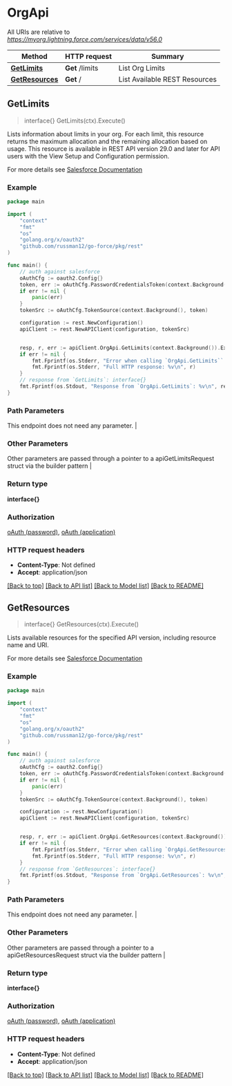 # OrgApi

All URIs are relative to *https://myorg.lightning.force.com/services/data/v56.0*

| Method        | HTTP request  | Summary       |
| ------------- | ------------- | ------------- |
| [**GetLimits**](#getlimits) | **Get** /limits | List Org Limits |
| [**GetResources**](#getresources) | **Get** / | List Available REST Resources |



## GetLimits

> interface{} GetLimits(ctx).Execute()

Lists information about limits in your org. For each limit, this resource returns the maximum allocation and the remaining allocation based on usage. This resource is available in REST API version 29.0 and later for API users with the View Setup and Configuration permission.

For more details see [Salesforce Documentation](https://developer.salesforce.com/docs/atlas.en-us.api_rest.meta/api_rest/resources_limits.htm)

### Example

```go
package main

import (
    "context"
    "fmt"
    "os"
    "golang.org/x/oauth2"
    "github.com/russman12/go-force/pkg/rest"
)

func main() {
    // auth against salesforce
    oAuthCfg := oauth2.Config{}
    token, err := oAuthCfg.PasswordCredentialsToken(context.Background(), "username", "password")
    if err != nil {
        panic(err)
    }
    tokenSrc := oAuthCfg.TokenSource(context.Background(), token)

    configuration := rest.NewConfiguration()
    apiClient := rest.NewAPIClient(configuration, tokenSrc)


    resp, r, err := apiClient.OrgApi.GetLimits(context.Background()).Execute()
    if err != nil {
        fmt.Fprintf(os.Stderr, "Error when calling `OrgApi.GetLimits``: %v\n", err)
        fmt.Fprintf(os.Stderr, "Full HTTP response: %v\n", r)
    }
    // response from `GetLimits`: interface{}
    fmt.Fprintf(os.Stdout, "Response from `OrgApi.GetLimits`: %v\n", resp)
}
```

### Path Parameters

This endpoint does not need any parameter. |

### Other Parameters

Other parameters are passed through a pointer to a apiGetLimitsRequest struct via the builder pattern
 |

### Return type

**interface{}**

### Authorization

[oAuth (password)](../README.md#oauth--password-), [oAuth (application)](../README.md#oauth--application-)

### HTTP request headers

- **Content-Type**: Not defined
- **Accept**: application/json

[[Back to top]](#) [[Back to API list]](../README.md#documentation-for-api-endpoints)
[[Back to Model list]](../README.md#documentation-for-models)
[[Back to README]](../README.md)


## GetResources

> interface{} GetResources(ctx).Execute()

Lists available resources for the specified API version, including resource name and URI.

For more details see [Salesforce Documentation](https://developer.salesforce.com/docs/atlas.en-us.api_rest.meta/api_rest/resources_discoveryresource.htm)

### Example

```go
package main

import (
    "context"
    "fmt"
    "os"
    "golang.org/x/oauth2"
    "github.com/russman12/go-force/pkg/rest"
)

func main() {
    // auth against salesforce
    oAuthCfg := oauth2.Config{}
    token, err := oAuthCfg.PasswordCredentialsToken(context.Background(), "username", "password")
    if err != nil {
        panic(err)
    }
    tokenSrc := oAuthCfg.TokenSource(context.Background(), token)

    configuration := rest.NewConfiguration()
    apiClient := rest.NewAPIClient(configuration, tokenSrc)


    resp, r, err := apiClient.OrgApi.GetResources(context.Background()).Execute()
    if err != nil {
        fmt.Fprintf(os.Stderr, "Error when calling `OrgApi.GetResources``: %v\n", err)
        fmt.Fprintf(os.Stderr, "Full HTTP response: %v\n", r)
    }
    // response from `GetResources`: interface{}
    fmt.Fprintf(os.Stdout, "Response from `OrgApi.GetResources`: %v\n", resp)
}
```

### Path Parameters

This endpoint does not need any parameter. |

### Other Parameters

Other parameters are passed through a pointer to a apiGetResourcesRequest struct via the builder pattern
 |

### Return type

**interface{}**

### Authorization

[oAuth (password)](../README.md#oauth--password-), [oAuth (application)](../README.md#oauth--application-)

### HTTP request headers

- **Content-Type**: Not defined
- **Accept**: application/json

[[Back to top]](#) [[Back to API list]](../README.md#documentation-for-api-endpoints)
[[Back to Model list]](../README.md#documentation-for-models)
[[Back to README]](../README.md)

